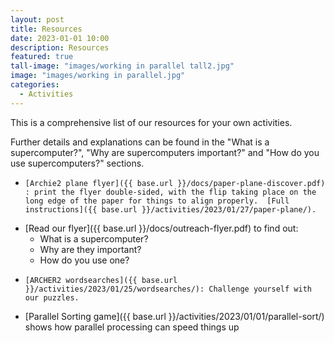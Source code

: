 ```yaml
---
layout: post
title: Resources
date: 2023-01-01 10:00
description: Resources
featured: true
tall-image: "images/working in parallel tall2.jpg"
image: "images/working in parallel.jpg"
categories: 
  - Activities
---
```



This is a comprehensive list of our resources for your own activities.

Further details and explanations can be found in the "What is a supercomputer?", "Why are supercomputers important?" and "How do you use supercomputers?" sections.

-     [Archie2 plane flyer]({{ base.url }}/docs/paper-plane-discover.pdf) : print the flyer double-sided, with the flip taking place on the long edge of the paper for things to align properly.  [Full instructions]({{ base.url }}/activities/2023/01/27/paper-plane/).
-  [Read our flyer]({{ base.url }}/docs/outreach-flyer.pdf) to find out: 
    - What is a supercomputer? 
    - Why are they important?  
    - How do you use one? 
-     [ARCHER2 wordsearches]({{ base.url }}/activities/2023/01/25/wordsearches/): Challenge yourself with our puzzles.
- [Parallel Sorting game]({{ base.url }}/activities/2023/01/01/parallel-sort/) shows how parallel processing can speed things up

<!--
-     Supercomputing app flyer: used to encourage use of our supercomputing app game which is run at events.
-     Supercomputers and data: colouring and puzzle sheet.
-     Puzzle sheet: ARCHER-related colouring sheet and puzzles.
-     Discover and learn about supercomputing: overview of EPCC's outreach activities.
-     Postalsort material: post-sorting stamps and post-sorting labels.
   -->
